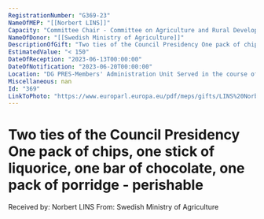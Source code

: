 ```yaml
---
RegistrationNumber: "G369-23"
NameOfMEP: "[[Norbert LINS]]"
Capacity: "Committee Chair - Committee on Agriculture and Rural Development"
NameOfDonor: "[[Swedish Ministry of Agriculture]]"
DescriptionOfGift: "Two ties of the Council Presidency One pack of chips, one stick of liquorice, one bar of chocolate, one pack of porridge - perishable"
EstimatedValue: "< 150"
DateOfReception: "2023-06-13T00:00:00"
DateOfNotification: "2023-06-20T00:00:00"
Location: "DG PRES-Members' Administration Unit Served in the course of the Parliament's functions"
Miscellaneous: nan
Id: "369"
LinkToPhoto: "https://www.europarl.europa.eu/pdf/meps/gifts/LINS%20Norbert_G369-23.jpg#"
---
```


# Two ties of the Council Presidency One pack of chips, one stick of liquorice, one bar of chocolate, one pack of porridge - perishable

Received by: Norbert LINS
From: Swedish Ministry of Agriculture
